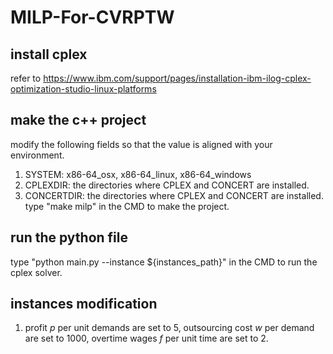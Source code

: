 # MILP-For-CVRPTW
## install cplex
refer to https://www.ibm.com/support/pages/installation-ibm-ilog-cplex-optimization-studio-linux-platforms
## make the c++ project
modify the following fields so that the value is aligned with your environment.
1. SYSTEM: x86-64_osx, x86-64_linux, x86-64_windows
2. CPLEXDIR: the directories where CPLEX and CONCERT are installed.
3. CONCERTDIR: the directories where CPLEX and CONCERT are installed.
type "make milp" in the CMD to make the project.
## run the python file
type "python main.py --instance ${instances_path}" in the CMD to run the cplex solver.
## instances modification
1. profit $p$ per unit demands are set to 5, outsourcing cost $w$ per demand are set to 1000, overtime wages $f$ per unit time are set to 2.